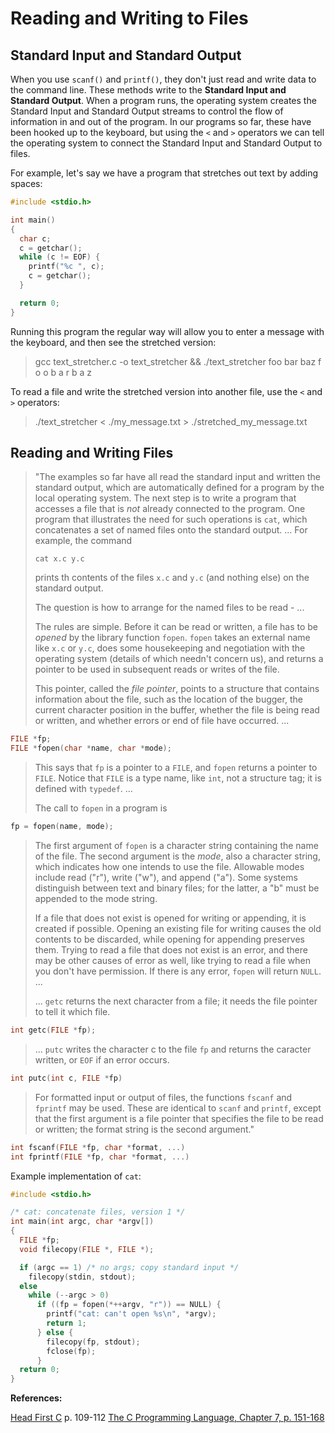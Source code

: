 # Reading and Writing to Files

## Standard Input and Standard Output

When you use `scanf()` and `printf()`, they don't just read and write data to
the command line. These methods write to the
**Standard Input and Standard Output**. When a program runs, the operating
system creates the Standard Input and Standard Output streams to control the
flow of information in and out of the program. In our programs so far, these
have been hooked up to the keyboard, but using the `<` and `>` operators we can
tell the operating system to connect the Standard Input and Standard Output to
files.

For example, let's say we have a program that stretches out text by adding
spaces:

```c
#include <stdio.h>

int main()
{
  char c;
  c = getchar();
  while (c != EOF) {
    printf("%c ", c);
    c = getchar();
  }

  return 0;
}
```

Running this program the regular way will allow you to enter a message with the
keyboard, and then see the stretched version:

> gcc text_stretcher.c -o text_stretcher && ./text_stretcher
> foo bar baz
> f o o  b a r  b a z

To read a file and write the stretched version into another file, use the `<`
and `>` operators:

> ./text_stretcher < ./my_message.txt > ./stretched_my_message.txt

## Reading and Writing Files

> "The examples so far have all read the standard input and written the standard
> output, which are automatically defined for a program by the local operating
> system. The next step is to write a program that accesses a file that is *not*
> already connected to the program. One program that illustrates the need for such
> operations is `cat`, which concatenates a set of named files onto the standard
> output. ... For example, the command
>
>   `cat x.c y.c`
>
> prints th contents of the files `x.c` and `y.c` (and nothing else) on the
> standard output.
>
> The question is how to arrange for the named files to be read - ...
>
> The rules are simple. Before it can be read or written, a file has to be
> *opened* by the library function `fopen`. `fopen` takes an external name like
> `x.c` or `y.c`, does some housekeeping and negotiation with the operating system
> (details of which needn't concern us), and returns a pointer to be used in
> subsequent reads or writes of the file.
>
> This pointer, called the *file pointer*, points to a structure that contains
> information about the file, such as the location of the bugger, the current
> character position in the buffer, whether the file is being read or written, and
> whether errors or end of file have occurred. ...

```c
FILE *fp;
FILE *fopen(char *name, char *mode);
```

> This says that `fp` is a pointer to a `FILE`, and `fopen` returns a pointer to
> `FILE`. Notice that `FILE` is a type name, like `int`, not a structure tag; it
> is defined with `typedef`. ...
>
> The call to `fopen` in a program is

```c
fp = fopen(name, mode);
```

> The first argument of `fopen` is a character string containing the name of the
> file. The second argument is the *mode*, also a character string, which
> indicates how one intends to use the file. Allowable modes include read ("r"),
> write ("w"), and append ("a"). Some systems distinguish between text and binary
> files; for the latter, a "b" must be appended to the mode string.
>
> If a file that does not exist is opened for writing or appending, it is created
> if possible. Opening an existing file for writing causes the old contents to be
> discarded, while opening for appending preserves them. Trying to read a file
> that does not exist is an error, and there may be other causes of error as well,
> like trying to read a file when you don't have permission. If there is any
> error, `fopen` will return `NULL`. ...
>
> ... `getc` returns the next character from a file; it needs the file pointer to
> tell it which file.

```c
int getc(FILE *fp);
```

> ... `putc` writes the character c to the file `fp` and returns the caracter
> written, or `EOF` if an error occurs.

```c
int putc(int c, FILE *fp)
```

> For formatted input or output of files, the functions `fscanf` and `fprintf` may
> be used. These are identical to `scanf` and `printf`, except that the first
> argument is a file pointer that specifies the file to be read or written; the
> format string is the second argument."

```c
int fscanf(FILE *fp, char *format, ...)
int fprintf(FILE *fp, char *format, ...)
```

Example implementation of `cat`:

```c
#include <stdio.h>

/* cat: concatenate files, version 1 */
int main(int argc, char *argv[])
{
  FILE *fp;
  void filecopy(FILE *, FILE *);

  if (argc == 1) /* no args; copy standard input */
    filecopy(stdin, stdout);
  else
    while (--argc > 0)
      if ((fp = fopen(*++argv, "r")) == NULL) {
        printf("cat: can't open %s\n", *argv);
        return 1;
      } else {
        filecopy(fp, stdout);
        fclose(fp);
      }
  return 0;
}
```

**References:**

[Head First C][head-first-c] p. 109-112
[The C Programming Language, Chapter 7, p. 151-168][k-r-p151]

[head-first-c]: http://www.amazon.com/Head-First-C-David-Griffiths/dp/1449399916
[k-r-p151]: http://books.cat-v.org/computer-science/c-programming-language/The.C.Programming.Language.2nd.Edition.pdf#page=165
